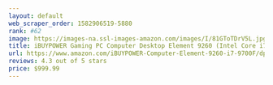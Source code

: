 ```yaml
---
layout: default 
﻿web_scraper_order: 1582906519-5880
rank: #62
image: https://images-na.ssl-images-amazon.com/images/I/81GToTDrV5L.jpg
title: iBUYPOWER Gaming PC Computer Desktop Element 9260 (Intel Core i7-9700F 3.0Ghz,…
url: https://www.amazon.com/iBUYPOWER-Computer-Element-9260-i7-9700F/dp/B07V34QQ3C/ref=zg_mw_pc_62?_encoding=UTF8&psc=1&refRID=EM7YADC22S0GE9S6JC4D
reviews: 4.3 out of 5 stars
price: $999.99 
---
```

